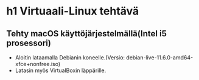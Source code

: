# h1 Virtuaali-Linux tehtävä
## Tehty macOS käyttöjärjestelmällä(Intel i5 prosessori)
- Aloitin lataamalla Debianin koneelle.(Versio: debian-live-11.6.0-amd64-xfce+nonfree.iso)
- Latasin myös VirtualBoxin läppärille. 
